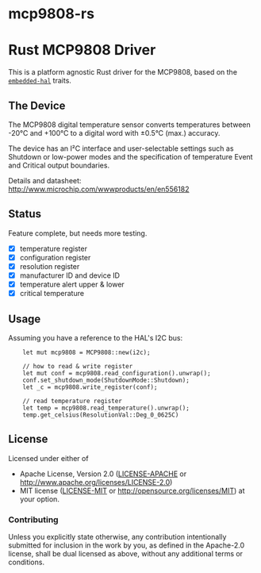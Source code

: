 # mcp9808-rs

# Rust MCP9808 Driver

This is a platform agnostic Rust driver for the MCP9808, based on the
[`embedded-hal`](https://github.com/japaric/embedded-hal) traits.

## The Device

The MCP9808 digital temperature sensor converts temperatures between -20°C and +100°C to a
digital word with ±0.5°C (max.) accuracy.

The device has an I²C interface and user-selectable settings such as Shutdown or
low-power modes and the specification of temperature Event and Critical output boundaries.

Details and datasheet: <http://www.microchip.com/wwwproducts/en/en556182>

## Status

Feature complete, but needs more testing.

- [x] temperature register
- [x] configuration register
- [x] resolution register
- [x] manufacturer ID and device ID
- [x] temperature alert upper & lower
- [x] critical temperature

## Usage

Assuming you have a reference to the HAL's I2C bus:

```
    let mut mcp9808 = MCP9808::new(i2c);

    // how to read & write register
    let mut conf = mcp9808.read_configuration().unwrap();
    conf.set_shutdown_mode(ShutdownMode::Shutdown);
    let _c = mcp9808.write_register(conf);
    
    // read temperature register
    let temp = mcp9808.read_temperature().unwrap();
    temp.get_celsius(ResolutionVal::Deg_0_0625C)
```

## License

Licensed under either of

- Apache License, Version 2.0 ([LICENSE-APACHE](LICENSE-APACHE) or
   <http://www.apache.org/licenses/LICENSE-2.0>)
- MIT license ([LICENSE-MIT](LICENSE-MIT) or
   <http://opensource.org/licenses/MIT>) at your option.

### Contributing

Unless you explicitly state otherwise, any contribution intentionally submitted
for inclusion in the work by you, as defined in the Apache-2.0 license, shall
be dual licensed as above, without any additional terms or conditions.

